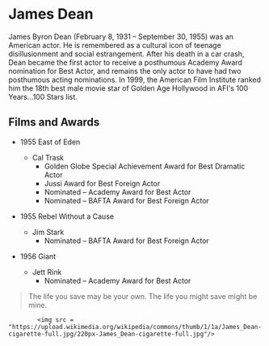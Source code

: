 # James Dean

James Byron Dean (February 8, 1931 – September 30, 1955) was an American actor. He is remembered as a cultural icon of teenage disillusionment and social estrangement.
After his death in a car crash, Dean became the first actor to receive a posthumous Academy Award nomination for Best Actor, and remains the only actor to have had two posthumous acting nominations.
In 1999, the American Film Institute ranked him the 18th best male movie star of Golden Age Hollywood in AFI's 100 Years...100 Stars list.


## Films and Awards


* 1955	East of Eden
	* Cal Trask
		* Golden Globe Special Achievement Award for Best Dramatic Actor
		* Jussi Award for Best Foreign Actor
		* Nominated – Academy Award for Best Actor
		* Nominated – BAFTA Award for Best Foreign Actor

* 1955	Rebel Without a Cause
	* Jim Stark
		* Nominated – BAFTA Award for Best Foreign Actor

* 1956	Giant
	* Jett Rink
		* Nominated – Academy Award for Best Actor


> The life you save may be your own.
> The life you might save might be mine.


			<img src = "https://upload.wikimedia.org/wikipedia/commons/thumb/1/1a/James_Dean-cigarette-full.jpg/220px-James_Dean-cigarette-full.jpg"/>




